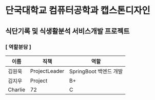 # 단국대학교 컴퓨터공학과 캡스톤디자인
## 식단기록 및 식생활분석 서비스개발 프로젝트
### [ 역할분담 ]
| 이름      | 직책            | 역할                |
|---------|---------------|-------------------|
| 김원욱     | ProjectLeader | SpringBoot 백엔드 개발 |
| 김지우     | Project       | B+                |
| Charlie | 72            | C                 |